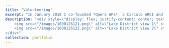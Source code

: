 ```yaml
---
title: "Volunteering"
excerpt: "In January 2018 I co-founded *Opera APS*, a Circolo ARCI and cultural center that uses dance and art therapy to support individuals facing psychological challenges. Through creative expression, we provide a space for people to engage with the arts as a means of therapy and personal growth. The same year, I joined *Libera. Associazioni, Nomi e Numeri contro le Mafie* as a volunteer. Libera is a nationally recognised association working on raising awareness about Mafia infiltrations and the threats posed by organized crime in Italy. I also volunteered and took part in projects to restore Mafia-confiscated properties in the South of Italy."
description: "<div style=\"display: flex; justify-content: center; text-align: center; gap: 20px;\">
    <img src=\"/images/1000126121.png\" alt=\"Lake District view 1\" style=\"width: 48%;\"/>
    <img src=\"/images/1000126122.png\" alt=\"Lake District view 2\" style=\"width: 48%;\"/>
</div>"
collection: portfolio
---
```


